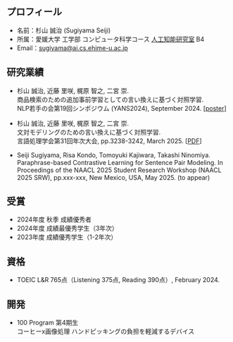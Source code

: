 ## プロフィール
- 名前：杉山 誠治 (Sugiyama Seiji)
- 所属：愛媛大学 工学部 コンピュータ科学コース [人工知能研究室](https://sites.google.com/view/ehime-nlp/) B4
- Email：sugiyama@ai.cs.ehime-u.ac.jp
  
## 研究業績
- 杉山 誠治, 近藤 里咲, 梶原 智之, 二宮 崇. <br>
商品検索のための追加事前学習としての言い換えに基づく対照学習. <br>
NLP若手の会第19回シンポジウム (YANS2024), September 2024. [[poster](https://github.com/SugiyamaSeiji/sugiyamaseiji/blob/main/src/2024yans.pdf)]
- 杉山 誠治, 近藤 里咲, 梶原 智之, 二宮 崇. <br>
文対モデリングのための言い換えに基づく対照学習. <br>
言語処理学会第31回年次大会, pp.3238-3242, March 2025. \[[PDF](https://www.anlp.jp/proceedings/annual_meeting/2025/pdf_dir/P8-7.pdf)\]

- Seiji Sugiyama, Risa Kondo, Tomoyuki Kajiwara, Takashi Ninomiya. <br>
Paraphrase-based Contrastive Learning for Sentence Pair Modeling.
In Proceedings of the NAACL 2025 Student Research Workshop (NAACL 2025 SRW), pp.xxx-xxx, New Mexico, USA, May 2025. (to appear)

## 受賞
- 2024年度 秋季 成績優秀者
- 2024年度 成績最優秀学生（3年次）
- 2023年度 成績優秀学生（1-2年次）

## 資格
- TOEIC L&R 765点（Listening 375点, Reading 390点）, February 2024.

## 開発
- 100 Program 第4期生 <br>
コーヒーx画像処理 ハンドピッキングの負担を軽減するデバイス
